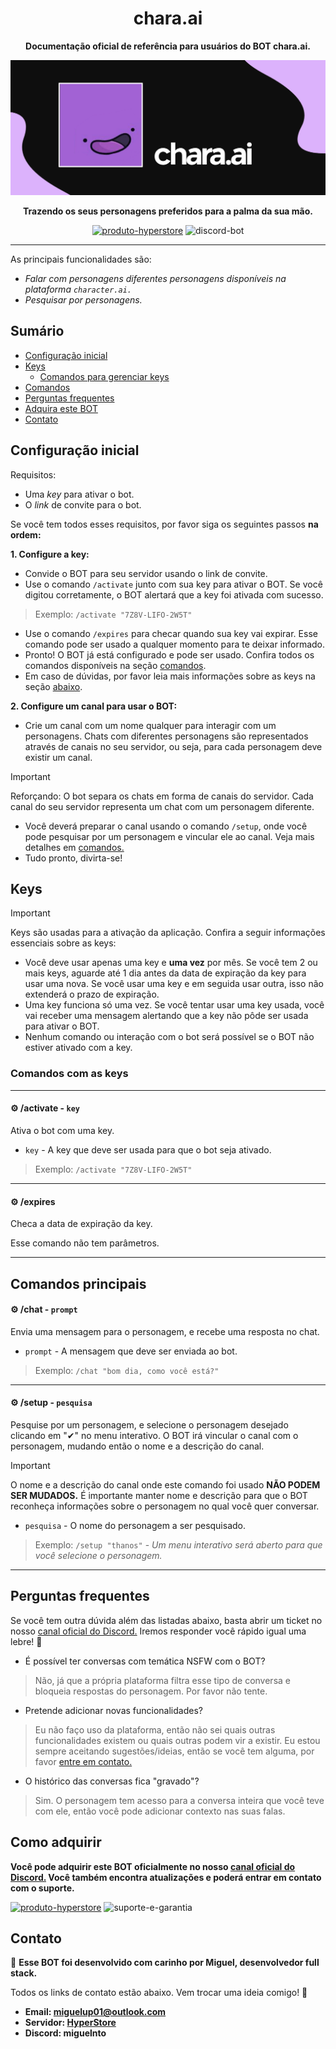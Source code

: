 <div align="center">

# chara.ai

**Documentação oficial de referência para usuários do BOT chara.ai.**

![chara.ai](charaai.png)

**Trazendo os seus personagens preferidos para a palma da sua mão.**

[![produto-hyperstore](https://img.shields.io/badge/produto%20hyperstore-%232B2F33.svg?style=for-the-badge&logoColor=white)](https://discord.gg/M7FURN5R88)
![discord-bot](https://img.shields.io/badge/discord%20bot-%235865F2.svg?style=for-the-badge&logo=discord&logoColor=white)

</div>

---

As principais funcionalidades são:

- *Falar com personagens diferentes personagens disponíveis na plataforma `character.ai.`*
- *Pesquisar por personagens.*

## Sumário

- [Configuração inicial](#configuração-inicial)
- [Keys](#keys)
  - [Comandos para gerenciar keys](#comandos-com-as-keys)
- [Comandos](#comandos-principais)
- [Perguntas frequentes](#perguntas-frequentes)
- [Adquira este BOT](#como-adquirir)
- [Contato](#contato)


## Configuração inicial

Requisitos:

- Uma *key* para ativar o bot.
- O *link* de convite para o bot.

Se você tem todos esses requisitos, por favor siga os seguintes passos **na ordem:**

**1. Configure a key:**
  - Convide o BOT para seu servidor usando o link de convite.
  - Use o comando `/activate` junto com sua key para ativar o BOT. Se você digitou corretamente, o BOT alertará que a key foi ativada com sucesso.
  > Exemplo: `/activate "7Z8V-LIFO-2W5T"`
  -  Use o comando `/expires` para checar quando sua key vai expirar. Esse comando pode ser usado a qualquer momento para te deixar informado.
  - Pronto! O BOT já está configurado e pode ser usado. Confira todos os comandos disponíveis na seção [comandos](#comandos-principais).
  - Em caso de dúvidas, por favor leia mais informações sobre as keys na seção [abaixo](#keys).

**2. Configure um canal para usar o BOT:**
  - Crie um canal com um nome qualquer para interagir com um personagens. Chats com diferentes personagens são representados através de canais no seu servidor, ou seja, para cada personagem deve existir um canal.
> [!IMPORTANT]
> Reforçando: O bot separa os chats em forma de canais do servidor. Cada canal do seu servidor representa um chat com um personagem diferente.
  - Você deverá preparar o canal usando o comando `/setup`, onde você pode pesquisar por um personagem e vincular ele ao canal. Veja mais detalhes em [comandos.](#comandos-principais)
  - Tudo pronto, divirta-se!

## Keys

> [!IMPORTANT]
> Keys são usadas para a ativação da aplicação. Confira a seguir informações essenciais sobre as keys:
- Você deve usar apenas uma key e **uma vez** por mês. Se você tem 2 ou mais keys, aguarde até 1 dia antes da data de expiração da key para usar uma nova. Se você usar uma key e em seguida usar outra, isso não extenderá o prazo de expiração.
- Uma key funciona só uma vez. Se você tentar usar uma key usada, você vai receber uma mensagem alertando que a key não pôde ser usada para ativar o BOT.
- Nenhum comando ou interação com o bot será possível se o BOT não estiver ativado com a key.

### Comandos com as keys

---

#### ⚙️ /activate - `key` 
Ativa o bot com uma key.

- `key` - A key que deve ser usada para que o bot seja ativado.

> Exemplo: `/activate "7Z8V-LIFO-2W5T"`

---

#### ⚙️ /expires 
Checa a data de expiração da key.

Esse comando não tem parâmetros.

---

## Comandos principais

#### ⚙️ /chat - `prompt`
Envia uma mensagem para o personagem, e recebe uma resposta no chat.

- `prompt` - A mensagem que deve ser enviada ao bot.

> Exemplo: `/chat "bom dia, como você está?"`

---

#### ⚙️ /setup - `pesquisa`
Pesquise por um personagem, e selecione o personagem desejado clicando em "✔" no menu interativo. O BOT irá vincular o canal com o personagem, mudando então o nome e a descrição do canal.

> [!IMPORTANT]
> O nome e a descrição do canal onde este comando foi usado **NÃO PODEM SER MUDADOS.** É importante manter nome e descrição para que o BOT reconheça informações sobre o personagem no qual você quer conversar.

- `pesquisa` - O nome do personagem a ser pesquisado.

> Exemplo: `/setup "thanos"` - *Um menu interativo será aberto para que você selecione o personagem.*

---

## Perguntas frequentes

Se você tem outra dúvida além das listadas abaixo, basta abrir um ticket no nosso [canal oficial do Discord.](https://discord.gg/M7FURN5R88) Iremos responder você rápido igual uma lebre! 🐇

- É possível ter conversas com temática NSFW com o BOT?
> Não, já que a própria plataforma filtra esse tipo de conversa e bloqueia respostas do personagem. Por favor não tente.

- Pretende adicionar novas funcionalidades?
> Eu não faço uso da plataforma, então não sei quais outras funcionalidades existem ou quais outras podem vir a existir. Eu estou sempre aceitando sugestões/ideias, então se você tem alguma, por favor [entre em contato.](#contato)

- O histórico das conversas fica "gravado"?
> Sim. O personagem tem acesso para a conversa inteira que você teve com ele, então você pode adicionar contexto nas suas falas.

## Como adquirir

**Você pode adquirir este BOT oficialmente no nosso [canal oficial do Discord.](https://discord.gg/M7FURN5R88) Você também encontra atualizações e poderá entrar em contato com o suporte.**

[![produto-hyperstore](https://img.shields.io/badge/adquirir%20produto-%232B2F33.svg?style=for-the-badge&logo=discord&logoColor=white)](https://discord.gg/M7FURN5R88)
![suporte-e-garantia](https://img.shields.io/badge/%E2%9C%94%20garantia%20e%20%20suporte-%23107C10.svg?style=for-the-badge&logoColor=white)

## Contato

🚀 **Esse BOT foi desenvolvido com carinho por Miguel, desenvolvedor full stack.**

Todos os links de contato estão abaixo. Vem trocar uma ideia comigo! 🖖

- **Email: miguelup01@outlook.com**
- **Servidor: [HyperStore](https://discord.gg/M7FURN5R88)**
- **Discord: miguelnto**
